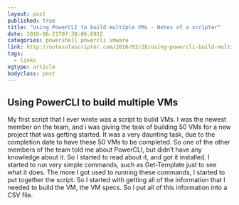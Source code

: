 ```yaml
---
layout: post 
published: true 
title: "Using PowerCLI to build multiple VMs - Notes of a scripter" 
date: 2016-06-21T07:38:06.691Z
categories: powershell powercli vmware
link: http://notesofascripter.com/2016/03/28/using-powercli-build-multiple-vms/ 
tags:
  - links
ogtype: article 
bodyclass: post 
---
```


## Using PowerCLI to build multiple VMs

My first script that I ever wrote was a script to build VMs. I was the newest member on the team, and i was giving the task of building 50 VMs for a new project that was getting started. It was a very daunting task, due to the completion date to have these 50 VMs to be completed. So one of the other members of the team told me about PowerCLI, but didn’t have any knowledge about it. So I started to read about it, and got it installed. I started to run very simple commands, such as Get-Template just to see what it does. The more I got used to running these commands, I started to put together the script. So I started with getting all of the information that I needed to build the VM, the VM specs. So I put all of this information into a CSV file.